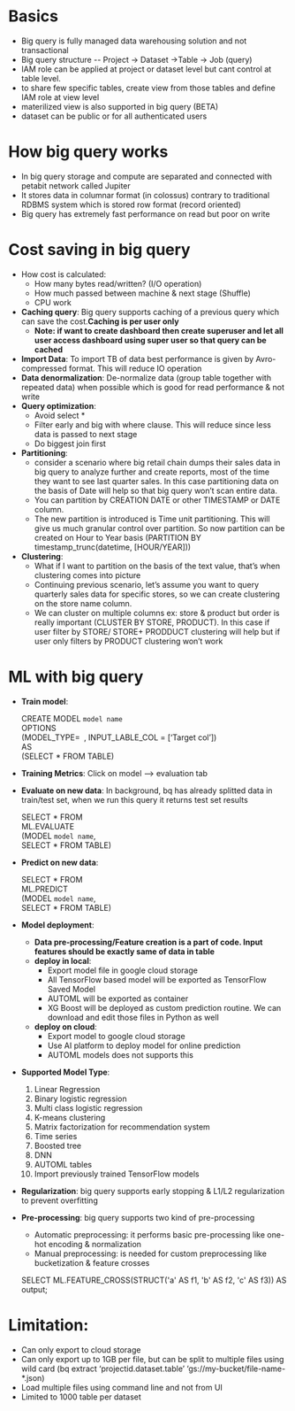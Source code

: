 # Basics
- Big query is fully managed data warehousing solution and not transactional 
- Big query structure -- Project -> Dataset ->Table -> Job (query)
- IAM role can be applied at project or dataset level but cant control at table level. 
- to share few specific tables, create view from those tables and define IAM role at view level 
- materilized view is also supported in big query (BETA)
- dataset can be public or for all authenticated users

# How big query works
- In big query storage and compute are separated and connected with petabit network called Jupiter
- It stores data in columnar format (in colossus) contrary to traditional RDBMS system which is stored row format (record oriented)
- Big query has extremely fast performance on read but poor on write 

# Cost saving in big query 
- How cost is calculated:
  - How many bytes read/written? (I/O operation)
  - How much passed between machine & next stage (Shuffle)
  - CPU work
- **Caching query**: Big query supports caching of a previous query which can save the cost.**Caching is per user only**
  - **Note: if want to create dashboard then create superuser and let all user access dashboard using super user so that query can be cached**
- **Import Data**: To import TB of data best performance is given by Avro- compressed format.  This will reduce IO operation
- **Data denormalization**: De-normalize data (group table together with repeated data) when possible which is good for read performance & not write
- **Query optimization**: 
  - Avoid select * 
  - Filter early and big with where clause. This will reduce since less data is passed to next stage
  - Do biggest join first 
- **Partitioning**:
  - consider a scenario where big retail chain dumps their sales data in big query to analyze further and create reports, most of the time they want to see last quarter sales. In this case partitioning data on the basis of Date will help so that big query won’t scan entire data. 
  - You can partition by CREATION DATE or other TIMESTAMP or DATE column.
  - The new partition is introduced is Time unit partitioning. This will give us much granular control over partition. So now partition can be created on Hour to Year basis (PARTITION BY timestamp_trunc(datetime, [HOUR/YEAR]))
- **Clustering**:
  - What if I want to partition on the basis of the text value, that’s when clustering comes into picture 
  -	Continuing previous scenario, let’s assume you want to query quarterly sales data for specific stores, so we can create clustering on the store name column. 
  -	We can cluster on multiple columns ex: store & product but order is really important (CLUSTER BY STORE, PRODUCT). In this case if user filter by STORE/ STORE+ PRODDUCT clustering will help but if user only filters by PRODUCT clustering won’t work

# ML with big query 

- **Train model**:
  
  CREATE MODEL `model name` \
  OPTIONS \
  (MODEL_TYPE=` `, INPUT_LABLE_COL = [‘Target col’]) \
  AS \
  (SELECT * FROM TABLE)
 
- **Training Metrics**: Click on model --> evaluation tab 
- **Evaluate on new data**: In background, bq has already splitted data in train/test set, when we run this query it returns test set results

  SELECT * FROM \
  ML.EVALUATE \
  (MODEL `model name`, \
  SELECT * FROM TABLE)
  
- **Predict on new data**:
 
  SELECT * FROM \
  ML.PREDICT \
  (MODEL `model name`, \
  SELECT * FROM TABLE)

- **Model deployment**:
  - **Data pre-processing/Feature creation is a part of code. Input features should be exactly same of data in table**
  - **deploy in local**:
       - Export model file in google cloud storage
       - All TensorFlow based model will be exported as TensorFlow Saved Model
       - AUTOML will be exported as container
       - XG Boost will be deployed as custom prediction routine. We can download and edit those files in Python as well
  - **deploy on cloud**:
       - Export model to google cloud storage
       - Use AI platform to deploy model for online prediction
       - AUTOML models does not supports this

- **Supported Model Type**:
    1.	Linear Regression 
    2.	Binary logistic regression 
    3.	Multi class logistic regression
    4.	K-means clustering 
    5.	Matrix factorization for recommendation system 
    6.	Time series 
    7.	Boosted tree
    8.	DNN
    9.	AUTOML tables 
    10.	Import previously trained TensorFlow models 
 
- **Regularization**: big query supports early stopping & L1/L2 regularization to prevent overfitting 
- **Pre-processing**: big query supports two kind of pre-processing 
   - Automatic preprocessing: it performs basic pre-processing like one-hot encoding & normalization
   - Manual preprocessing: is needed for custom preprocessing like bucketization & feature crosses  
    
    SELECT
    ML.FEATURE_CROSS(STRUCT('a' AS f1, 'b' AS f2, 'c' AS f3)) AS output;

# Limitation:
- Can only export to cloud storage 
- Can only export up to 1GB per file, but can be split to multiple files using wild card 
(bq extract ‘projectid.dataset.table’ ‘gs://my-bucket/file-name-*.json)
- Load multiple files using command line and not from UI
- Limited to 1000 table per dataset

 


